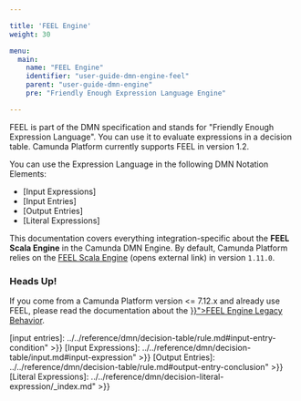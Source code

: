 ```yaml
---

title: 'FEEL Engine'
weight: 30

menu:
  main:
    name: "FEEL Engine"
    identifier: "user-guide-dmn-engine-feel"
    parent: "user-guide-dmn-engine"
    pre: "Friendly Enough Expression Language Engine"

---
```


FEEL is part of the DMN specification and stands for "Friendly Enough Expression Language". You can 
use it to evaluate expressions in a decision table. Camunda Platform currently supports FEEL in version 1.2.

You can use the Expression Language in the following DMN Notation Elements:

* [Input Expressions]
* [Input Entries]
* [Output Entries]
* [Literal Expressions]

This documentation covers everything integration-specific about the **FEEL Scala Engine** in the 
Camunda DMN Engine. By default, Camunda Platform relies on the [FEEL Scala Engine][] (opens external link) 
in version `1.11.0`. 

### Heads Up!
If you come from a Camunda Platform version <= 7.12.x and already use FEEL, 
please read the documentation about the 
<a href="../../user-guide/dmn-engine/feel/legacy-behavior.md" >}}">FEEL Engine Legacy Behavior</a>.


[FEEL Scala Engine]: https://github.com/camunda/feel-scala
[input entries]: ../../reference/dmn/decision-table/rule.md#input-entry-condition" >}}
[Input Expressions]: ../../reference/dmn/decision-table/input.md#input-expression" >}}
[Output Entries]: ../../reference/dmn/decision-table/rule.md#output-entry-conclusion" >}}
[Literal Expressions]: ../../reference/dmn/decision-literal-expression/_index.md" >}}